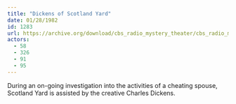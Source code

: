 ```yaml
---
title: "Dickens of Scotland Yard"
date: 01/28/1982
id: 1283
url: https://archive.org/download/cbs_radio_mystery_theater/cbs_radio_mystery_theater-1251-1300.zip/cbs_radio_mystery_theater-1251-1300%2Fcbsrmt_1283_dickens_of_scotland_yard.mp3
actors:
  - 58
  - 326
  - 91
  - 95
---
```

During an on-going investigation into the activities of a cheating spouse, Scotland Yard is assisted by the creative Charles Dickens.